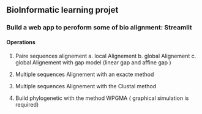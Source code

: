 ## BioInformatic learning projet

### Build a web app to peroform some of bio alignment: Streamlit 

#### Operations

1. Paire sequences alignement
    a. local Alignement 
    b. global Alignement 
    c. global Alignement with gap model (linear gap  and affine gap )

2. Multiple sequences Alignement  with an exacte method 
3. Multiple sequences Alignement  with the Clustal method
4. Build  phylogenetic  with the  method WPGMA ( graphical  simulation is required)